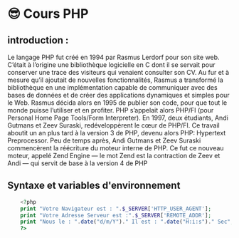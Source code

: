 # &#128526; Cours PHP

## introduction :
Le langage PHP fut créé en 1994 par Rasmus Lerdorf pour son site web. C’était à l’origine une bibliothèque logicielle en C dont il se servait pour conserver une trace des visiteurs qui venaient consulter son CV. Au fur et à mesure qu’il ajoutait de nouvelles fonctionnalités, Rasmus a transformé la bibliothèque en une implémentation capable de communiquer avec des bases de données et de créer des applications dynamiques et simples pour le Web. Rasmus décida alors en 1995 de publier son code, pour que tout le monde puisse l’utiliser et en profiter. PHP s’appelait alors PHP/FI (pour Personal Home Page Tools/Form Interpreter). En 1997, deux étudiants, Andi Gutmans et Zeev Suraski, redéveloppèrent le cœur de PHP/FI. Ce travail aboutit un an plus tard à la version 3 de PHP, devenu alors PHP: Hypertext Preprocessor. Peu de temps après, Andi Gutmans et Zeev Suraski commencèrent la réécriture du moteur interne de PHP. Ce fut ce nouveau moteur, appelé Zend Engine — le mot Zend est la contraction de Zeev et Andi — qui servit de base à la version 4 de PHP

## Syntaxe et variables d'environnement
```php
    <?php
	print "Votre Navigateur est : ".$_SERVER['HTTP_USER_AGENT'];
	print "Votre Adresse Serveur est :".$_SERVER['REMOTE_ADDR'];
	print "Nous le : ".date("d/m/Y")." Il est : ".date("H:i:s")." Sec";
    ?>
```